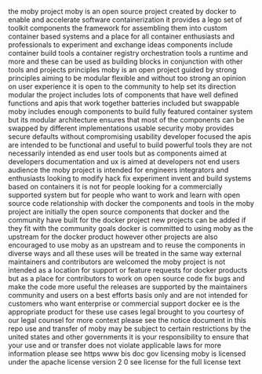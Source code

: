 the moby project moby is an open source project created by docker to enable and accelerate software containerization it provides a lego set of toolkit components the framework for assembling them into custom container based systems and a place for all container enthusiasts and professionals to experiment and exchange ideas components include container build tools a container registry orchestration tools a runtime and more and these can be used as building blocks in conjunction with other tools and projects principles moby is an open project guided by strong principles aiming to be modular flexible and without too strong an opinion on user experience it is open to the community to help set its direction modular the project includes lots of components that have well defined functions and apis that work together batteries included but swappable moby includes enough components to build fully featured container system but its modular architecture ensures that most of the components can be swapped by different implementations usable security moby provides secure defaults without compromising usability developer focused the apis are intended to be functional and useful to build powerful tools they are not necessarily intended as end user tools but as components aimed at developers documentation and ux is aimed at developers not end users audience the moby project is intended for engineers integrators and enthusiasts looking to modify hack fix experiment invent and build systems based on containers it is not for people looking for a commercially supported system but for people who want to work and learn with open source code relationship with docker the components and tools in the moby project are initially the open source components that docker and the community have built for the docker project new projects can be added if they fit with the community goals docker is committed to using moby as the upstream for the docker product however other projects are also encouraged to use moby as an upstream and to reuse the components in diverse ways and all these uses will be treated in the same way external maintainers and contributors are welcomed the moby project is not intended as a location for support or feature requests for docker products but as a place for contributors to work on open source code fix bugs and make the code more useful the releases are supported by the maintainers community and users on a best efforts basis only and are not intended for customers who want enterprise or commercial support docker ee is the appropriate product for these use cases legal brought to you courtesy of our legal counsel for more context please see the notice document in this repo use and transfer of moby may be subject to certain restrictions by the united states and other governments it is your responsibility to ensure that your use and or transfer does not violate applicable laws for more information please see https www bis doc gov licensing moby is licensed under the apache license version 2 0 see license for the full license text